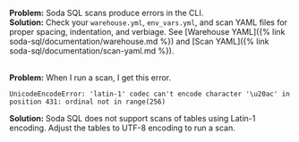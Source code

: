 **Problem:** Soda SQL scans produce errors in the CLI. <br />
**Solution:** Check your `warehouse.yml`, `env_vars.yml`, and scan YAML files for proper spacing, indentation, and verbiage. See [Warehouse YAML]({% link soda-sql/documentation/warehouse.md %}) and [Scan YAML]({% link soda-sql/documentation/scan-yaml.md %}).
<br />
<br />

**Problem:** When I run a scan, I get this error.
```shell
UnicodeEncodeError: 'latin-1' codec can't encode character '\u20ac' in position 431: ordinal not in range(256)
```
**Solution:** Soda SQL does not support scans of tables using Latin-1 encoding. Adjust the tables to UTF-8 encoding to run a scan.